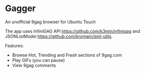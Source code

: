 Gagger
======

An unofficial 9gag browser for Ubuntu Touch

The app uses InfiniGAG API https://github.com/k3min/infinigag and JSONListModel https://github.com/kromain/qml-utils.

Features: 
- Browse Hot, Trending and Fresh sections of 9gag.com
- Play GIFs (you can pause)
- View 9gag comments
